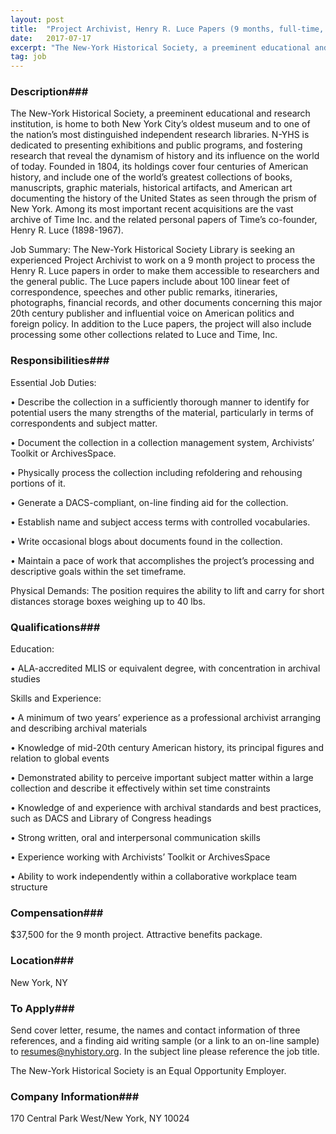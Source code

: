 ```yaml
---
layout: post
title:  "Project Archivist, Henry R. Luce Papers (9 months, full-time, grant-funded position) - New-York Historical Society"
date:   2017-07-17
excerpt: "The New-York Historical Society, a preeminent educational and research institution, is home to both New York City’s oldest museum and to one of the nation’s most distinguished independent research libraries. N-YHS is dedicated to presenting exhibitions and public programs, and fostering research that reveal the dynamism of history and its..."
tag: job
---
```


### Description###

The New-York Historical Society, a preeminent educational and research institution, is home to both New York City’s oldest museum and to one of the nation’s most distinguished independent research libraries. N-YHS is dedicated to presenting exhibitions and public programs, and fostering research that reveal the dynamism of history and its influence on the world of today. Founded in 1804, its holdings cover four centuries of American history, and include one of the world’s greatest collections of books, manuscripts, graphic materials, historical artifacts, and American art documenting the history of the United States as seen through the prism of New York. Among its most important recent acquisitions are the vast archive of Time Inc. and the related personal papers of Time’s co-founder, Henry R. Luce (1898-1967).


Job Summary:
The New-York Historical Society Library is seeking an experienced Project Archivist to work on a 9 month project to process the Henry R. Luce papers in order to make them accessible to researchers and the general public. The Luce papers include about 100 linear feet of correspondence, speeches and other public remarks, itineraries, photographs, financial records, and other documents concerning this major 20th century publisher and influential voice on American politics and foreign policy. In addition to the Luce papers, the project will also include processing some other collections related to Luce and Time, Inc.



### Responsibilities###

Essential Job Duties:

• 	Describe the collection in a sufficiently thorough manner to identify for potential users the many strengths of the material, particularly in terms of correspondents and subject matter. 

• 	Document the collection in a collection management system, Archivists’ Toolkit or ArchivesSpace. 

• 	Physically process the collection including refoldering and rehousing portions of it.

• 	Generate a DACS-compliant, on-line finding aid for the collection. 

• 	Establish name and subject access terms with controlled vocabularies.

• 	Write occasional blogs about documents found in the collection.  

• 	Maintain a pace of work that accomplishes the project’s processing and descriptive goals within the set timeframe.


Physical Demands: 
The position requires the ability to lift and carry for short distances storage boxes weighing up to 40 lbs.



### Qualifications###

Education:

• 	ALA-accredited MLIS or equivalent degree, with concentration in archival studies


Skills and Experience:

• 	A minimum of two years’ experience as a professional archivist arranging and describing archival materials

• 	Knowledge of mid-20th century American history, its principal figures and relation to global events

• 	Demonstrated ability to perceive important subject matter within a large collection and describe it effectively within set time constraints

• 	Knowledge of and experience with archival standards and best practices, such as DACS and Library of Congress headings

• 	Strong written, oral and interpersonal communication skills

• 	Experience working with Archivists’ Toolkit or ArchivesSpace

• 	Ability to work independently within a collaborative workplace team structure



### Compensation###

$37,500 for the 9 month project. Attractive benefits package. 


### Location###

New York, NY




### To Apply###

Send cover letter, resume, the names and contact information of three references, and a finding aid writing sample (or a link to an on-line sample) to resumes@nyhistory.org. In the subject line please reference the job title. 

The New-York Historical Society is an Equal Opportunity Employer.



### Company Information###

170 Central Park West/New York, NY 10024



